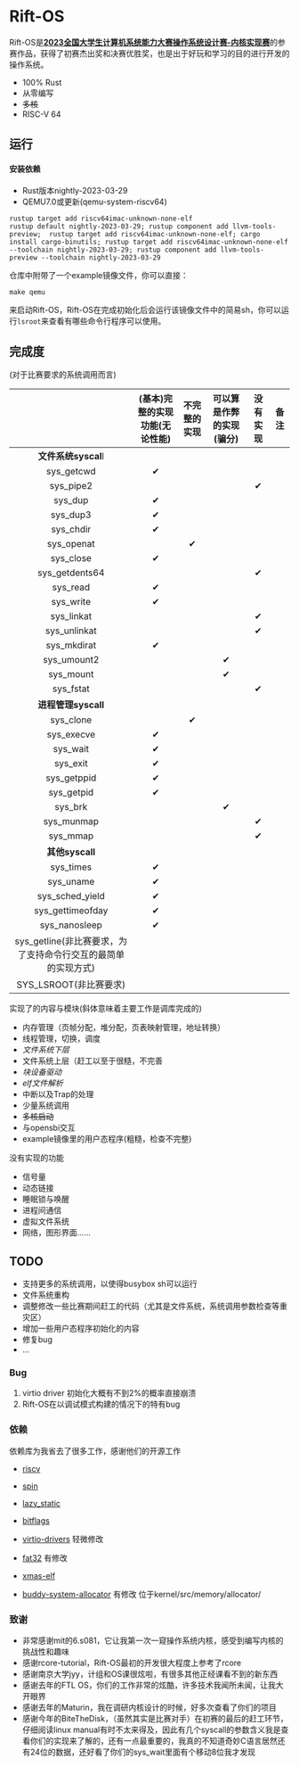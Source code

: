 # Rift-OS

Rift-OS是[**2023全国大学生计算机系统能力大赛操作系统设计赛-内核实现赛**](https://os.educg.net/#/oldDetail?name=2023%E5%85%A8%E5%9B%BD%E5%A4%A7%E5%AD%A6%E7%94%9F%E8%AE%A1%E7%AE%97%E6%9C%BA%E7%B3%BB%E7%BB%9F%E8%83%BD%E5%8A%9B%E5%A4%A7%E8%B5%9B%E6%93%8D%E4%BD%9C%E7%B3%BB%E7%BB%9F%E8%AE%BE%E8%AE%A1%E8%B5%9B-%E5%86%85%E6%A0%B8%E5%AE%9E%E7%8E%B0%E8%B5%9B)的参赛作品，获得了初赛杰出奖和决赛优胜奖，也是出于好玩和学习的目的进行开发的操作系统。

- 100% Rust
- 从零编写
- ~~多核~~
- RISC-V 64

## 运行

#### 安装依赖

- Rust版本nightly-2023-03-29
- QEMU7.0或更新(qemu-system-riscv64)

```shell
rustup target add riscv64imac-unknown-none-elf
rustup default nightly-2023-03-29; rustup component add llvm-tools-preview;  rustup target add riscv64imac-unknown-none-elf; cargo install cargo-binutils; rustup target add riscv64imac-unknown-none-elf --toolchain nightly-2023-03-29; rustup component add llvm-tools-preview --toolchain nightly-2023-03-29
```

仓库中附带了一个example镜像文件，你可以直接：

```shell
make qemu
```

来启动Rift-OS，Rift-OS在完成初始化后会运行该镜像文件中的简易sh，你可以运行`lsroot`来查看有哪些命令行程序可以使用。

## 完成度

(对于比赛要求的系统调用而言)



|                                                              | (基本)完整的实现功能(无论性能) | 不完整的实现 | 可以算是作弊的实现(骗分) | 没有实现 | 备注 |
| :----------------------------------------------------------: | :----------------------------: | :----------: | :----------------------: | :------: | ---- |
|                     **文件系统syscal**l                      |                                |              |                          |          |      |
|                          sys_getcwd                          |            &#10004;            |              |                          |          |      |
|                          sys_pipe2                           |                                |              |                          | &#10004; |      |
|                           sys_dup                            |            &#10004;            |              |                          |          |      |
|                           sys_dup3                           |            &#10004;            |              |                          |          |      |
|                          sys_chdir                           |            &#10004;            |              |                          |          |      |
|                          sys_openat                          |                                |   &#10004;   |                          |          |      |
|                          sys_close                           |            &#10004;            |              |                          |          |      |
|                        sys_getdents64                        |                                |              |                          | &#10004; |      |
|                           sys_read                           |            &#10004;            |              |                          |          |      |
|                          sys_write                           |            &#10004;            |              |                          |          |      |
|                          sys_linkat                          |                                |              |                          | &#10004; |      |
|                         sys_unlinkat                         |                                |              |                          | &#10004; |      |
|                         sys_mkdirat                          |            &#10004;            |              |                          |          |      |
|                         sys_umount2                          |                                |              |         &#10004;         |          |      |
|                          sys_mount                           |                                |              |         &#10004;         |          |      |
|                          sys_fstat                           |                                |              |                          | &#10004; |      |
|                     **进程管理syscall**                      |                                |              |                          |          |      |
|                          sys_clone                           |                                |   &#10004;   |                          |          |      |
|                          sys_execve                          |            &#10004;            |              |                          |          |      |
|                           sys_wait                           |            &#10004;            |              |                          |          |      |
|                           sys_exit                           |            &#10004;            |              |                          |          |      |
|                         sys_getppid                          |            &#10004;            |              |                          |          |      |
|                          sys_getpid                          |            &#10004;            |              |                          |          |      |
|                           sys_brk                            |                                |              |         &#10004;         |          |      |
|                          sys_munmap                          |                                |              |                          | &#10004; |      |
|                           sys_mmap                           |                                |              |                          | &#10004; |      |
|                       **其他syscall**                        |                                |              |                          |          |      |
|                          sys_times                           |            &#10004;            |              |                          |          |      |
|                          sys_uname                           |            &#10004;            |              |                          |          |      |
|                       sys_sched_yield                        |            &#10004;            |              |                          |          |      |
|                       sys_gettimeofday                       |            &#10004;            |              |                          |          |      |
|                        sys_nanosleep                         |            &#10004;            |              |                          |          |      |
| sys_getline(非比赛要求，为了支持命令行交互的最简单的实现方式) |                                |              |                          |          |      |
|                    SYS_LSROOT(非比赛要求)                    |                                |              |                          |          |      |

实现了的内容与模块(斜体意味着主要工作是调库完成的)

- 内存管理（页帧分配，堆分配，页表映射管理，地址转换）
- 线程管理，切换，调度
- *文件系统下层*
- 文件系统上层（赶工以至于很糙，不完善
- *块设备驱动*
- *elf文件解析*
- 中断以及Trap的处理
- 少量系统调用
- ~~多核启动~~
- 与opensbi交互
- example镜像里的用户态程序(粗糙，检查不完整)

没有实现的功能

- 信号量
- 动态链接
- 睡眠锁与唤醒
- 进程间通信
- 虚拟文件系统
- 网络，图形界面......

## TODO

- 支持更多的系统调用，以使得busybox sh可以运行
- 文件系统重构
- 调整修改一些比赛期间赶工的代码（尤其是文件系统，系统调用参数检查等重灾区）
- 增加一些用户态程序初始化的内容
- 修复bug
- ...

### Bug

1. virtio driver 初始化大概有不到2%的概率直接崩溃
2. Rift-OS在以调试模式构建的情况下的特有bug

### 依赖

依赖库为我省去了很多工作，感谢他们的开源工作

- [riscv](https://docs.rs/riscv/latest/riscv/)

- [spin](https://docs.rs/spin/0.9.8/spin/)
- [lazy_static](https://docs.rs/lazy_static/1.4.0/lazy_static/)

- [bitflags](https://docs.rs/bitflags/2.3.1/bitflags/)
- [virtio-drivers](https://docs.rs/virtio-drivers/0.4.0/virtio_drivers/) 轻微修改
- [fat32](https://docs.rs/fat32/0.2.0/fat32/) 有修改
- [xmas-elf](https://docs.rs/xmas-elf/0.9.0/xmas_elf/)

- [buddy-system-allocator](https://github.com/rcore-os/buddy_system_allocator) 有修改 位于kernel/src/memory/allocator/

### 致谢

- 非常感谢mit的6.s081，它让我第一次一窥操作系统内核，感受到编写内核的挑战性和趣味
- 感谢rcore-tutorial，Rift-OS最初的开发很大程度上参考了rcore
- 感谢南京大学jyy，计组和OS课很炫啦，有很多其他正经课看不到的新东西
- 感谢去年的FTL OS，你们的工作非常的炫酷，许多技术我闻所未闻，让我大开眼界
- 感谢去年的Maturin，我在调研内核设计的时候，好多次查看了你们的项目
- 感谢今年的BiteTheDisk，（虽然其实是比赛对手）在初赛的最后的赶工环节，仔细阅读linux manual有时不太来得及，因此有几个syscall的参数含义我是查看你们的实现来了解的，还有一点最重要的，我真的不知道奇妙C语言居然还有24位的数据，还好看了你们的sys_wait里面有个移动8位我才发现

